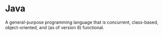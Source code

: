 # Java
A general-purpose programming language that is concurrent, class-based, object-oriented, and (as of version 8) functional.